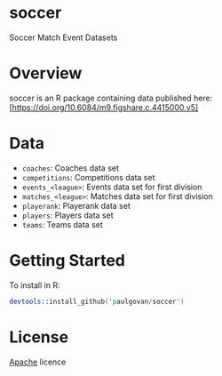 # soccer
Soccer Match Event Datasets

# Overview
soccer is an R package containing data published here: [https://doi.org/10.6084/m9.figshare.c.4415000.v5]

# Data
* `coaches`: Coaches data set
* `competitions`: Competitions data set
* `events_<league>`: Events data set for first division <league>
* `matches_<league>`: Matches data set for first division <league>
* `playerank`: Playerank data set
* `players`: Players data set
* `teams`: Teams data set

# Getting Started

To install in R:

```S
devtools::install_github('paulgovan/soccer')
```

# License
[Apache](http://www.apache.org/licenses/LICENSE-2.0) licence
